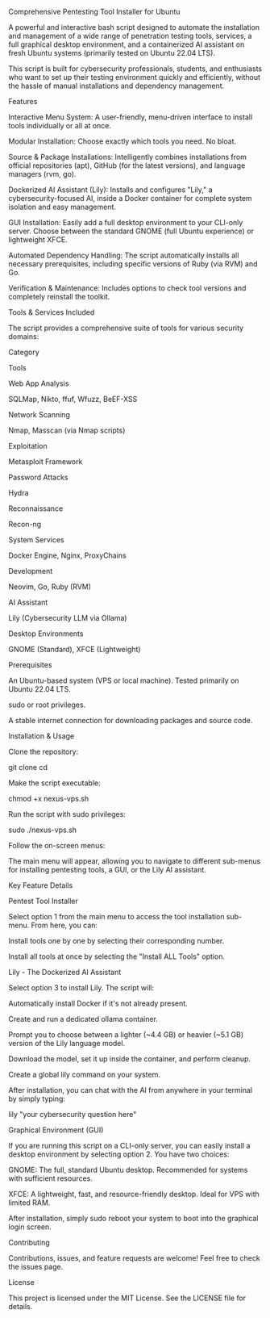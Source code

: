 Comprehensive Pentesting Tool Installer for Ubuntu

<!-- You can create a screenshot of the logo and add it here -->

A powerful and interactive bash script designed to automate the installation and management of a wide range of penetration testing tools, services, a full graphical desktop environment, and a containerized AI assistant on fresh Ubuntu systems (primarily tested on Ubuntu 22.04 LTS).

This script is built for cybersecurity professionals, students, and enthusiasts who want to set up their testing environment quickly and efficiently, without the hassle of manual installations and dependency management.

Features

Interactive Menu System: A user-friendly, menu-driven interface to install tools individually or all at once.

Modular Installation: Choose exactly which tools you need. No bloat.

Source & Package Installations: Intelligently combines installations from official repositories (apt), GitHub (for the latest versions), and language managers (rvm, go).

Dockerized AI Assistant (Lily): Installs and configures "Lily," a cybersecurity-focused AI, inside a Docker container for complete system isolation and easy management.

GUI Installation: Easily add a full desktop environment to your CLI-only server. Choose between the standard GNOME (full Ubuntu experience) or lightweight XFCE.

Automated Dependency Handling: The script automatically installs all necessary prerequisites, including specific versions of Ruby (via RVM) and Go.

Verification & Maintenance: Includes options to check tool versions and completely reinstall the toolkit.

Tools & Services Included

The script provides a comprehensive suite of tools for various security domains:

Category

Tools

Web App Analysis

SQLMap, Nikto, ffuf, Wfuzz, BeEF-XSS

Network Scanning

Nmap, Masscan (via Nmap scripts)

Exploitation

Metasploit Framework

Password Attacks

Hydra

Reconnaissance

Recon-ng

System Services

Docker Engine, Nginx, ProxyChains

Development

Neovim, Go, Ruby (RVM)

AI Assistant

Lily (Cybersecurity LLM via Ollama)

Desktop Environments

GNOME (Standard), XFCE (Lightweight)

Prerequisites

An Ubuntu-based system (VPS or local machine). Tested primarily on Ubuntu 22.04 LTS.

sudo or root privileges.

A stable internet connection for downloading packages and source code.

Installation & Usage

Clone the repository:

git clone <your-github-repo-url> cd <your-repo-name> 

Make the script executable:

chmod +x nexus-vps.sh

Run the script with sudo privileges:

sudo ./nexus-vps.sh

Follow the on-screen menus:

The main menu will appear, allowing you to navigate to different sub-menus for installing pentesting tools, a GUI, or the Lily AI assistant.

Key Feature Details

Pentest Tool Installer

Select option 1 from the main menu to access the tool installation sub-menu. From here, you can:

Install tools one by one by selecting their corresponding number.

Install all tools at once by selecting the "Install ALL Tools" option.

Lily - The Dockerized AI Assistant

Select option 3 to install Lily. The script will:

Automatically install Docker if it's not already present.

Create and run a dedicated ollama container.

Prompt you to choose between a lighter (~4.4 GB) or heavier (~5.1 GB) version of the Lily language model.

Download the model, set it up inside the container, and perform cleanup.

Create a global lily command on your system.

After installation, you can chat with the AI from anywhere in your terminal by simply typing:

lily "your cybersecurity question here" 

Graphical Environment (GUI)

If you are running this script on a CLI-only server, you can easily install a desktop environment by selecting option 2. You have two choices:

GNOME: The full, standard Ubuntu desktop. Recommended for systems with sufficient resources.

XFCE: A lightweight, fast, and resource-friendly desktop. Ideal for VPS with limited RAM.

After installation, simply sudo reboot your system to boot into the graphical login screen.

Contributing

Contributions, issues, and feature requests are welcome! Feel free to check the issues page.

License

This project is licensed under the MIT License. See the LICENSE file for details.